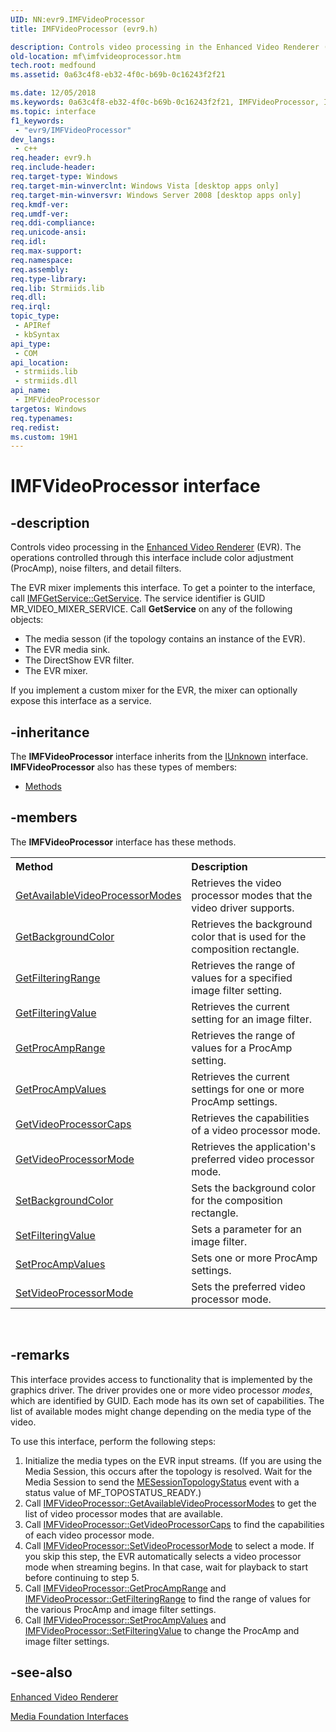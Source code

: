 ```yaml
---
UID: NN:evr9.IMFVideoProcessor
title: IMFVideoProcessor (evr9.h)

description: Controls video processing in the Enhanced Video Renderer (EVR).
old-location: mf\imfvideoprocessor.htm
tech.root: medfound
ms.assetid: 0a63c4f8-eb32-4f0c-b69b-0c16243f2f21

ms.date: 12/05/2018
ms.keywords: 0a63c4f8-eb32-4f0c-b69b-0c16243f2f21, IMFVideoProcessor, IMFVideoProcessor interface [Media Foundation], IMFVideoProcessor interface [Media Foundation],described, evr9/IMFVideoProcessor, mf.imfvideoprocessor
ms.topic: interface
f1_keywords: 
 - "evr9/IMFVideoProcessor"
dev_langs:
 - c++
req.header: evr9.h
req.include-header: 
req.target-type: Windows
req.target-min-winverclnt: Windows Vista [desktop apps only]
req.target-min-winversvr: Windows Server 2008 [desktop apps only]
req.kmdf-ver: 
req.umdf-ver: 
req.ddi-compliance: 
req.unicode-ansi: 
req.idl: 
req.max-support: 
req.namespace: 
req.assembly: 
req.type-library: 
req.lib: Strmiids.lib
req.dll: 
req.irql: 
topic_type:
 - APIRef
 - kbSyntax
api_type:
 - COM
api_location:
 - strmiids.lib
 - strmiids.dll
api_name:
 - IMFVideoProcessor
targetos: Windows
req.typenames: 
req.redist: 
ms.custom: 19H1
---
```


# IMFVideoProcessor interface


## -description


Controls video processing in the <a href="https://docs.microsoft.com/windows/desktop/medfound/enhanced-video-renderer">Enhanced Video Renderer</a> (EVR). The operations controlled through this interface include color adjustment (ProcAmp), noise filters, and detail filters.

The EVR mixer implements this interface. To get a pointer to the interface, call <a href="https://docs.microsoft.com/windows/desktop/api/mfidl/nf-mfidl-imfgetservice-getservice">IMFGetService::GetService</a>. The service identifier is GUID MR_VIDEO_MIXER_SERVICE. Call <b>GetService</b> on any of the following objects:
<ul>
<li>The media sesson (if the topology contains an instance of the EVR).
            </li>
<li>The EVR media sink.
            </li>
<li>The DirectShow EVR filter.
            </li>
<li>The EVR mixer.
            </li>
</ul>If you implement a custom mixer for the EVR, the mixer can optionally expose this interface as a service.


## -inheritance

The <b xmlns:loc="http://microsoft.com/wdcml/l10n">IMFVideoProcessor</b> interface inherits from the <a href="https://docs.microsoft.com/windows/desktop/api/unknwn/nn-unknwn-iunknown">IUnknown</a> interface. <b>IMFVideoProcessor</b> also has these types of members:
<ul>
<li><a href="https://docs.microsoft.com/">Methods</a></li>
</ul>

## -members

The <b>IMFVideoProcessor</b> interface has these methods.
<table class="members" id="memberListMethods">
<tr>
<th align="left" width="37%">Method</th>
<th align="left" width="63%">Description</th>
</tr>
<tr data="declared;">
<td align="left" width="37%">
<a href="https://docs.microsoft.com/windows/desktop/api/evr9/nf-evr9-imfvideoprocessor-getavailablevideoprocessormodes">GetAvailableVideoProcessorModes</a>
</td>
<td align="left" width="63%">
Retrieves the video processor modes that the video driver supports.

</td>
</tr>
<tr data="declared;">
<td align="left" width="37%">
<a href="https://docs.microsoft.com/windows/desktop/api/evr9/nf-evr9-imfvideoprocessor-getbackgroundcolor">GetBackgroundColor</a>
</td>
<td align="left" width="63%">
Retrieves the background color that is used for the composition rectangle.

</td>
</tr>
<tr data="declared;">
<td align="left" width="37%">
<a href="https://docs.microsoft.com/windows/desktop/api/evr9/nf-evr9-imfvideoprocessor-getfilteringrange">GetFilteringRange</a>
</td>
<td align="left" width="63%">
Retrieves the range of values for a specified image filter setting.

</td>
</tr>
<tr data="declared;">
<td align="left" width="37%">
<a href="https://docs.microsoft.com/windows/desktop/api/evr9/nf-evr9-imfvideoprocessor-getfilteringvalue">GetFilteringValue</a>
</td>
<td align="left" width="63%">
Retrieves the current setting for an image filter.

</td>
</tr>
<tr data="declared;">
<td align="left" width="37%">
<a href="https://docs.microsoft.com/windows/desktop/api/evr9/nf-evr9-imfvideoprocessor-getprocamprange">GetProcAmpRange</a>
</td>
<td align="left" width="63%">
Retrieves the range of values for a ProcAmp setting.

</td>
</tr>
<tr data="declared;">
<td align="left" width="37%">
<a href="https://docs.microsoft.com/windows/desktop/api/evr9/nf-evr9-imfvideoprocessor-getprocampvalues">GetProcAmpValues</a>
</td>
<td align="left" width="63%">
Retrieves the current settings for one or more ProcAmp settings.

</td>
</tr>
<tr data="declared;">
<td align="left" width="37%">
<a href="https://docs.microsoft.com/windows/desktop/api/evr9/nf-evr9-imfvideoprocessor-getvideoprocessorcaps">GetVideoProcessorCaps</a>
</td>
<td align="left" width="63%">
Retrieves the capabilities of a video processor mode.

</td>
</tr>
<tr data="declared;">
<td align="left" width="37%">
<a href="https://docs.microsoft.com/windows/desktop/api/evr9/nf-evr9-imfvideoprocessor-getvideoprocessormode">GetVideoProcessorMode</a>
</td>
<td align="left" width="63%">
Retrieves the application's preferred video processor mode.

</td>
</tr>
<tr data="declared;">
<td align="left" width="37%">
<a href="https://docs.microsoft.com/windows/desktop/api/evr9/nf-evr9-imfvideoprocessor-setbackgroundcolor">SetBackgroundColor</a>
</td>
<td align="left" width="63%">
Sets the background color for the composition rectangle.

</td>
</tr>
<tr data="declared;">
<td align="left" width="37%">
<a href="https://docs.microsoft.com/windows/desktop/api/evr9/nf-evr9-imfvideoprocessor-setfilteringvalue">SetFilteringValue</a>
</td>
<td align="left" width="63%">
Sets a parameter for an image filter.

</td>
</tr>
<tr data="declared;">
<td align="left" width="37%">
<a href="https://docs.microsoft.com/windows/desktop/api/evr9/nf-evr9-imfvideoprocessor-setprocampvalues">SetProcAmpValues</a>
</td>
<td align="left" width="63%">
Sets one or more ProcAmp settings.

</td>
</tr>
<tr data="declared;">
<td align="left" width="37%">
<a href="https://docs.microsoft.com/windows/desktop/api/evr9/nf-evr9-imfvideoprocessor-setvideoprocessormode">SetVideoProcessorMode</a>
</td>
<td align="left" width="63%">
Sets the preferred video processor mode.

</td>
</tr>
</table> 


## -remarks



This interface provides access to functionality that is implemented by the graphics driver. The driver provides one or more video processor <i>modes</i>, which are identified by GUID. Each mode has its own set of capabilities. The list of available modes might change depending on the media type of the video.

To use this interface, perform the following steps:

<ol>
<li>
Initialize the media types on the EVR input streams. (If you are using the Media Session, this occurs after the topology is resolved. Wait for the Media Session to send the <a href="https://docs.microsoft.com/windows/desktop/medfound/mesessiontopologystatus">MESessionTopologyStatus</a> event with a status value of MF_TOPOSTATUS_READY.)

</li>
<li>
Call <a href="https://docs.microsoft.com/windows/desktop/api/evr9/nf-evr9-imfvideoprocessor-getavailablevideoprocessormodes">IMFVideoProcessor::GetAvailableVideoProcessorModes</a> to get the list of video processor modes that are available.

</li>
<li>
Call <a href="https://docs.microsoft.com/windows/desktop/api/evr9/nf-evr9-imfvideoprocessor-getvideoprocessorcaps">IMFVideoProcessor::GetVideoProcessorCaps</a> to find the capabilities of each video processor mode.

</li>
<li>
Call <a href="https://docs.microsoft.com/windows/desktop/api/evr9/nf-evr9-imfvideoprocessor-setvideoprocessormode">IMFVideoProcessor::SetVideoProcessorMode</a> to select a mode. If you skip this step, the EVR automatically selects a video processor mode when streaming begins. In that case, wait for playback to start before continuing to step 5.

</li>
<li>
Call <a href="https://docs.microsoft.com/windows/desktop/api/evr9/nf-evr9-imfvideoprocessor-getprocamprange">IMFVideoProcessor::GetProcAmpRange</a> and <a href="https://docs.microsoft.com/windows/desktop/api/evr9/nf-evr9-imfvideoprocessor-getfilteringrange">IMFVideoProcessor::GetFilteringRange</a> to find the range of values for the various ProcAmp and image filter settings.

</li>
<li>
Call <a href="https://docs.microsoft.com/windows/desktop/api/evr9/nf-evr9-imfvideoprocessor-setprocampvalues">IMFVideoProcessor::SetProcAmpValues</a> and <a href="https://docs.microsoft.com/windows/desktop/api/evr9/nf-evr9-imfvideoprocessor-setfilteringvalue">IMFVideoProcessor::SetFilteringValue</a> to change the ProcAmp and image filter settings.

</li>
</ol>



## -see-also




<a href="https://docs.microsoft.com/windows/desktop/medfound/enhanced-video-renderer">Enhanced Video Renderer</a>



<a href="https://docs.microsoft.com/windows/desktop/medfound/media-foundation-interfaces">Media Foundation Interfaces</a>
 

 

